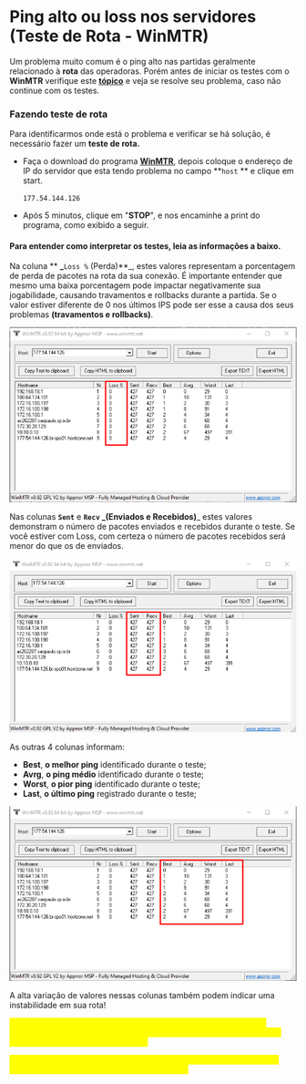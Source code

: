 # Ping alto ou loss nos servidores (Teste de Rota - WinMTR)

Um problema muito comum é o ping alto nas partidas geralmente relacionado à **rota** das operadoras. Porém antes de iniciar os testes com o **WinMTR** verifique este [**tópico**](https://docs.zkservidores.com/f.a.q-base-de-conhecimento/corrigindo-problemas-de-loos-and-choke-alto-nos-servidores) e veja se resolve seu problema, caso não continue com os testes.

### **Fazendo teste de rota**

Para identificarmos onde está o problema e verificar se há solução, é necessário fazer um **teste de rota.**

*   Faça o download do programa [**WinMTR**](https://winmtr.br.uptodown.com/windows), depois coloque o endereço de IP do servidor que esta tendo problema no campo **`host` ** e clique em start.

    ```
    177.54.144.126
    ```
* Após 5 minutos, clique em "**STOP**", e nos encaminhe a print do programa, como exibido a seguir.

#### **Para entender como interpretar os testes, leia as informações a baixo.**

Na coluna ** **_**`Loss %` (Perda)**_, estes valores representam a porcentagem de perda de pacotes na rota da sua conexão. É importante entender que mesmo uma baixa porcentagem pode impactar negativamente sua jogabilidade, causando travamentos e rollbacks durante a partida. Se o valor estiver diferente de 0 nos últimos IPS pode ser esse a causa dos seus problemas **(travamentos e rollbacks)**.

![](<../.gitbook/assets/image (29).png>)

Nas colunas **`Sent`** e **`Recv`  **_**(Enviados e Recebidos)**_ estes valores demonstram o número de pacotes enviados e recebidos durante o teste. Se você estiver com Loss, com certeza o número de pacotes recebidos será menor do que os de enviados.

![](<../.gitbook/assets/image (30).png>)

As outras 4 colunas informam:

* **Best**, **o melhor ping** identificado durante o teste;
* **Avrg**, **o ping médio** identificado durante o teste;
* **Worst**, **o pior ping** identificado durante o teste;
* **Last**, **o último ping** registrado durante o teste;

![](<../.gitbook/assets/image (27).png>)

A alta variação de valores nessas colunas também podem indicar uma instabilidade em sua rota!

<mark style="color:yellow;">**OBS: Se você enfrentar o erro “unknown hostname” verifique se o endereço de IP no campo host está correto. Geralmente isso acontece quando há espaços ou barras no IP.**</mark>

<mark style="color:yellow;">**Se não funcionar, tente desativar o Anti-Vírus, Windows Defender e o Firewall, depois reiniciar o programa WinMTR.**</mark>
